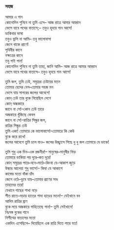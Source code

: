 ### সহজ
আমার এ গান  
কোনোদিন শুনিবে না তুমি এসে– 
আজ রাত্রে আমার আহ্বান  
ভেসে যাবে পথের বাতাসে;– 
তবুও হৃদয়ে গান আসে!  
ডাকিবার ভাষা  
তবুও ভুলি না আমি– 
তবু ভালোবাসা  
জেগে থাকে প্রাণে!  
পৃথিবীর কানে  
নক্ষত্রের কানে  
তবু গাই গান!  
কোনোদিন শুনিবে না তুমি তাহা, জানি আমি– 
আজ রাত্রে আমার আহ্বান  
ভেসে যাবে পথের বাতাসে– 
তবুও হৃদয়ে গান আসে!  

তুমি জল, তুমি ঢেউ, সমুদ্রের ঢেউয়ের মতন  
তোমার হেদের বেগ–তোমার সহজ মন  
ভেসে যায় সাগরের জলের আবেগে!  
কোন্‌ ঢেউ তার বুকে গিয়েছিল লেগে  
কোন্‌ অন্ধকারে  
জানে না সে!–কোন ঢেউ তারে  
অন্ধকারে খুঁজিছে কেবল  
জানে না সে!–রাত্রির সিন্ধুর জল,  
রাত্রির সিন্ধুর ঢেউ  
তুমি একা! তোমারে কে ভালোবাসে!–তোমারে কি কেউ  
বুকে করে রাখে!  
জলের আবেগে তুমি চলে যাও– 
জলের উচ্ছ্বাসে পিছে ধু ধু জল তোমারে যে ডাকে!  

তুমি শুধু এক দিন–এক রজনীর!– 
মানুষের–মানুষীর ভিড়  
তোমারে ডাকিয়া লয় দূরে–কত দূরে!  
কোন্‌ সমুদ্রের পারে–বনে–মাঠে–কিংবা যে-আকাশ জুড়ে  
উল্কার আলেয়া শুধু ভাসে!– 
কিম্বা যে আকাশে  
কাস্তের মতো বাঁকা চাঁদ  
জেগে ওঠে–ডুবে যায়–তোমার প্রাণের সাধ  
তাহাদের তরে!  
যেখানে গাছের শাখা নড়ে  
শীত রাতে–মড়ার হাতের শাদা হাড়ের মতন!– 
যেইখানে বন  
আদিম রাত্রির ঘ্রাণ  
বুকে লয়ে অন্ধকারে গাহিতেছে গান!– 
তুমি সেইখানে!  
নিঃসঙ্গ বুকের গানে  
নিশীথের বাতাসের মতো  
একদিন এসেছিলে– 
দিয়েছিলে এক রাত্রি দিতে পারে যত!  